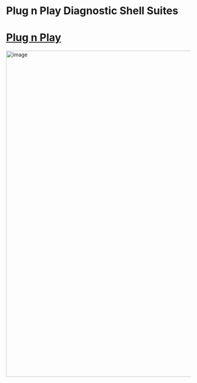 # Plug n Play Diagnostic Shell Suites

# [Plug n Play](https://claude.ai/share/08da4a75-4dd0-464f-b456-128169e2338c)

<img width="888" alt="image" src="https://github.com/user-attachments/assets/c06c63e9-280a-4934-b37f-a916d5ea3beb" />
